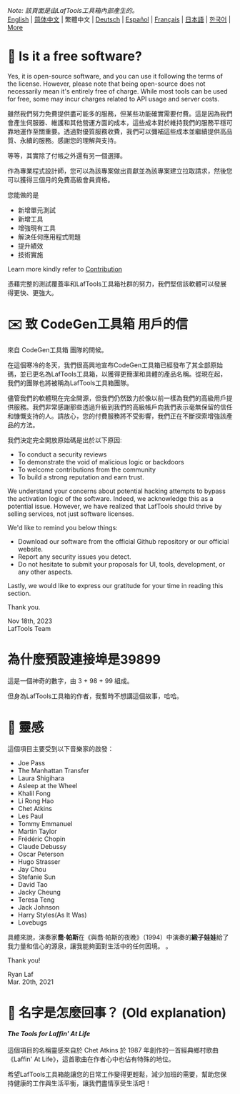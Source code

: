 <i>Note: 該頁面是由LafTools工具箱內部產生的。</i> <br/> [English](/docs/en_US/FAQ.md)  |  [简体中文](/docs/zh_CN/FAQ.md)  |  繁體中文  |  [Deutsch](/docs/de/FAQ.md)  |  [Español](/docs/es/FAQ.md)  |  [Français](/docs/fr/FAQ.md)  |  [日本語](/docs/ja/FAQ.md)  |  [한국어](/docs/ko/FAQ.md) | [More](/docs/) <br/>

# 🙋 Is it a free software?

Yes, it is open-source software, and you can use it following the terms of the license. However, please note that being open-source does not necessarily mean it's entirely free of charge. While most tools can be used for free, some may incur charges related to API usage and server costs.

雖然我們努力免費提供盡可能多的服務，但某些功能確實需要付費。這是因為我們會產生伺服器、維護和其他營運方面的成本，這些成本對於維持我們的服務平穩可靠地運作至關重要。透過對優質服務收費，我們可以彌補這些成本並繼續提供高品質、永續的服務。感謝您的理解與支持。

等等，其實除了付帳之外還有另一個選擇。

作為專業程式設計師，您可以為該專案做出貢獻並為該專案建立拉取請求，然後您可以獲得三個月的免費高級會員資格。

您能做的是

- 新增單元測試
- 新增工具
- 增強現有工具
- 解決任何應用程式問題
- 提升績效
- 技術實施

Learn more kindly refer to [Contribution](CONTRIBUTION.md)

憑藉完整的測試覆蓋率和LafTools工具箱社群的努力，我們堅信該軟體可以發展得更快、更強大。

# ✉️ 致 CodeGen工具箱 用戶的信

來自 CodeGen工具箱 團隊的問候。

在這個寒冷的冬天，我們很高興地宣布CodeGen工具箱已經發布了其全部原始碼，並已更名為LafTools工具箱，以獲得更簡潔和具體的產品名稱。從現在起，我們的團隊也將被稱為LafTools工具箱團隊。

儘管我們的軟體現在完全開源，但我們仍然致力於像以前一樣為我們的高級用戶提供服務。我們非常感謝那些透過升級到我們的高級帳戶向我們表示毫無保留的信任和慷慨支持的人。請放心，您的付費服務將不受影響，我們正在不斷探索增強該產品的方法。

我們決定完全開放原始碼是出於以下原因:

- To conduct a security reviews
- To demonstrate the void of malicious logic or backdoors
- To welcome contributions from the community
- To build a strong reputation and earn trust.

We understand your concerns about potential hacking attempts to bypass the activation logic of the software. Indeed, we acknowledge this as a potential issue. However, we have realized that LafTools should thrive by selling services, not just software licenses.

We'd like to remind you below things:

- Download our software from the official Github repository or our official website.
- Report any security issues you detect.
- Do not hesitate to submit your proposals for UI, tools, development, or any other aspects.

Lastly, we would like to express our gratitude for your time in reading this section.

Thank you.

Nov 18th, 2023  
LafTools Team

# 為什麼預設連接埠是39899

這是一個神奇的數字，由 3 + 98 + 99 組成。

但身為LafTools工具箱的作者，我暫時不想講這個故事，哈哈。

# 🎷 靈感

這個項目主要受到以下音樂家的啟發：

- Joe Pass
- The Manhattan Transfer
- Laura Shigihara
- Asleep at the Wheel
- Khalil Fong
- Li Rong Hao
- Chet Atkins
- Les Paul
- Tommy Emmanuel
- Martin Taylor
- Frédéric Chopin
- Claude Debussy
- Oscar Peterson
- Hugo Strasser
- Jay Chou
- Stefanie Sun
- David Tao
- Jacky Cheung
- Teresa Teng
- Jack Johnson
- Harry Styles(As It Was)
- Lovebugs

具體來說，演奏家**喬·帕斯**在《與喬·帕斯的夜晚》（1994）中演奏的**緞子娃娃**給了我力量和信心的源泉，讓我能夠面對生活中的任何困境。 。

Thank you!

Ryan Laf  
Mar. 20th, 2021

# 🌱 名字是怎麼回事？ (Old explanation)

#### _The Tools for Laffin' At Life_

這個項目的名稱靈感來自於 Chet Atkins 於 1987 年創作的一首經典鄉村歌曲《Laffin' At Life》，這首歌曲在作者心中也佔有特殊的地位。

希望LafTools工具箱能讓您的日常工作變得更輕鬆，減少加班的需要，幫助您保持健康的工作與生活平衡，讓我們盡情享受生活吧！
